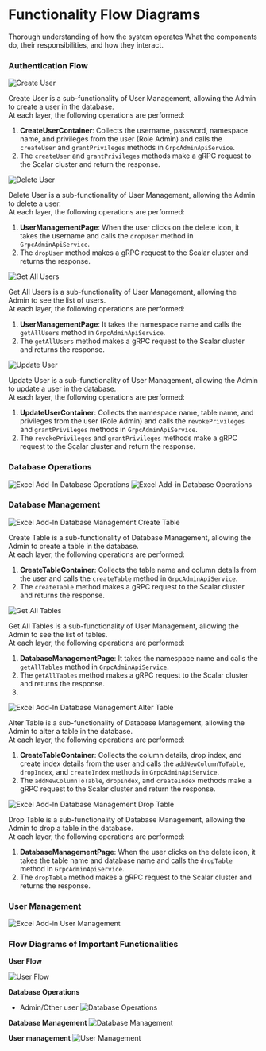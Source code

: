 # Functionality Flow Diagrams
Thorough understanding of how the system operates
 What the components do, their responsibilities, and how they interact.

 ### Authentication Flow
![Create User](create-user.png)

Create User is a sub-functionality of User Management, allowing the Admin to create a user in the database.  
At each layer, the following operations are performed:

1. **CreateUserContainer**: Collects the username, password, namespace name, and privileges from the user (Role Admin) and calls the `createUser` and `grantPrivileges` methods in `GrpcAdminApiService`.
2. The `createUser` and `grantPrivileges` methods make a gRPC request to the Scalar cluster and return the response.

![Delete User](delete-user.png)

Delete User is a sub-functionality of User Management, allowing the Admin to delete a user.  
At each layer, the following operations are performed:

1. **UserManagementPage**: When the user clicks on the delete icon, it takes the username and calls the `dropUser` method in `GrpcAdminApiService`.
2. The `dropUser` method makes a gRPC request to the Scalar cluster and returns the response.

![Get All Users](getAllusers.png)

Get All Users is a sub-functionality of User Management, allowing the Admin to see the list of users.  
At each layer, the following operations are performed:

1. **UserManagementPage**: It takes the namespace name and calls the `getAllUsers` method in `GrpcAdminApiService`.
2. The `getAllUsers` method makes a gRPC request to the Scalar cluster and returns the response.

![Update User](update-user.png)

Update User is a sub-functionality of User Management, allowing the Admin to update a user in the database.  
At each layer, the following operations are performed:

1. **UpdateUserContainer**: Collects the namespace name, table name, and privileges from the user (Role Admin) and calls the `revokePrivileges` and `grantPrivileges` methods in `GrpcAdminApiService`.
2. The `revokePrivileges` and `grantPrivileges` methods make a gRPC request to the Scalar cluster and return the response.


### Database Operations
![Excel Add-In Database Operations](excel-add-in-database-operations.png)
![Excel Add-in Database Operations](excel-add-in-database-operations2.png)

### Database Management
![Excel Add-In Database Management Create Table](Docs/excel-add-in-database-management-create-table.png)

Create Table is a sub-functionality of Database Management, allowing the Admin to create a table in the database.  
At each layer, the following operations are performed:

1. **CreateTableContainer**: Collects the table name and column details from the user and calls the `createTable` method in `GrpcAdminApiService`.
2. The `createTable` method makes a gRPC request to the Scalar cluster and returns the response.
   
![Get All Tables](Docs/getAllTables.png)

Get All Tables is a sub-functionality of User Management, allowing the Admin to see the list of tables.  
At each layer, the following operations are performed:

1. **DatabaseManagementPage**: It takes the namespace name and calls the `getAllTables` method in `GrpcAdminApiService`.
2. The `getAllTables` method makes a gRPC request to the Scalar cluster and returns the response.
3. 
![Excel Add-In Database Management Alter Table](Docs/excel-add-in-database-management-alter-table.png)

Alter Table is a sub-functionality of Database Management, allowing the Admin to alter a table in the database.  
At each layer, the following operations are performed:

1. **CreateTableContainer**: Collects the column details, drop index, and create index details from the user and calls the `addNewColumnToTable`, `dropIndex`, and `createIndex` methods in `GrpcAdminApiService`.
2. The `addNewColumnToTable`, `dropIndex`, and `createIndex` methods make a gRPC request to the Scalar cluster and return the response.

![Excel Add-In Database Management Drop Table](Docs/excel-add-in-database-management-drop-table.png)

Drop Table is a sub-functionality of Database Management, allowing the Admin to drop a table in the database.  
At each layer, the following operations are performed:

1. **DatabaseManagementPage**: When the user clicks on the delete icon, it takes the table name and database name and calls the `dropTable` method in `GrpcAdminApiService`.
2. The `dropTable` method makes a gRPC request to the Scalar cluster and returns the response.


### User Management
![Excel Add-in User Management](excel-add-in-user-management.png)

### Flow Diagrams of Important Functionalities

**User Flow**

![User Flow](UserFlow.jpg)

**Database Operations**
- Admin/Other user
![Database Operations](DatabaseOperations.jpg)


**Database Management**
![Database Management](Database%20Management.jpg)

**User management**
![User Management](UserManagement.jpg)






